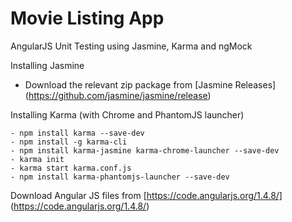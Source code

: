 # Movie Listing App
AngularJS Unit Testing using Jasmine, Karma and ngMock


Installing Jasmine

  - Download the relevant zip package from [Jasmine Releases] (https://github.com/jasmine/jasmine/release)

Installing Karma (with Chrome and PhantomJS launcher)

    - npm install karma --save-dev
    - npm install -g karma-cli
    - npm install karma-jasmine karma-chrome-launcher --save-dev
    - karma init
    - karma start karma.conf.js
    - npm install karma-phantomjs-launcher --save-dev


Download Angular JS files from [https://code.angularjs.org/1.4.8/] (https://code.angularjs.org/1.4.8/)